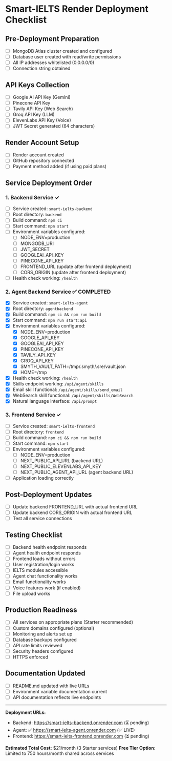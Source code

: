 # Smart-IELTS Render Deployment Checklist

## Pre-Deployment Preparation
- [ ] MongoDB Atlas cluster created and configured
- [ ] Database user created with read/write permissions
- [ ] All IP addresses whitelisted (0.0.0.0/0)
- [ ] Connection string obtained

## API Keys Collection
- [ ] Google AI API Key (Gemini)
- [ ] Pinecone API Key  
- [ ] Tavily API Key (Web Search)
- [ ] Groq API Key (LLM)
- [ ] ElevenLabs API Key (Voice)
- [ ] JWT Secret generated (64 characters)

## Render Account Setup
- [ ] Render account created
- [ ] GitHub repository connected
- [ ] Payment method added (if using paid plans)

## Service Deployment Order

### 1. Backend Service ✓
- [ ] Service created: `smart-ielts-backend`
- [ ] Root directory: `backend`
- [ ] Build command: `npm ci`
- [ ] Start command: `npm start`
- [ ] Environment variables configured:
  - [ ] NODE_ENV=production
  - [ ] MONGODB_URI
  - [ ] JWT_SECRET
  - [ ] GOOGLEAI_API_KEY
  - [ ] PINECONE_API_KEY
  - [ ] FRONTEND_URL (update after frontend deployment)
  - [ ] CORS_ORIGIN (update after frontend deployment)
- [ ] Health check working: `/health`

### 2. Agent Backend Service ✅ **COMPLETED**
- [x] Service created: `smart-ielts-agent`
- [x] Root directory: `agentbackend`
- [x] Build command: `npm ci && npm run build`
- [x] Start command: `npm run start:api`
- [x] Environment variables configured:
  - [x] NODE_ENV=production
  - [x] GOOGLE_API_KEY
  - [x] GOOGLEAI_API_KEY
  - [x] PINECONE_API_KEY
  - [x] TAVILY_API_KEY
  - [x] GROQ_API_KEY
  - [x] SMYTH_VAULT_PATH=/tmp/.smyth/.sre/vault.json
  - [x] HOME=/tmp
- [x] Health check working: `/health`
- [x] Skills endpoint working: `/api/agent/skills`
- [x] Email skill functional: `/api/agent/skills/send_email`
- [x] WebSearch skill functional: `/api/agent/skills/WebSearch`
- [x] Natural language interface: `/api/prompt`

### 3. Frontend Service ✓
- [ ] Service created: `smart-ielts-frontend`
- [ ] Root directory: `frontend`
- [ ] Build command: `npm ci && npm run build`
- [ ] Start command: `npm start`
- [ ] Environment variables configured:
  - [ ] NODE_ENV=production
  - [ ] NEXT_PUBLIC_API_URL (backend URL)
  - [ ] NEXT_PUBLIC_ELEVENLABS_API_KEY
  - [ ] NEXT_PUBLIC_AGENT_API_URL (agent backend URL)
- [ ] Application loading correctly

## Post-Deployment Updates
- [ ] Update backend FRONTEND_URL with actual frontend URL
- [ ] Update backend CORS_ORIGIN with actual frontend URL
- [ ] Test all service connections

## Testing Checklist
- [ ] Backend health endpoint responds
- [ ] Agent health endpoint responds  
- [ ] Frontend loads without errors
- [ ] User registration/login works
- [ ] IELTS modules accessible
- [ ] Agent chat functionality works
- [ ] Email functionality works
- [ ] Voice features work (if enabled)
- [ ] File upload works

## Production Readiness
- [ ] All services on appropriate plans (Starter recommended)
- [ ] Custom domains configured (optional)
- [ ] Monitoring and alerts set up
- [ ] Database backups configured
- [ ] API rate limits reviewed
- [ ] Security headers configured
- [ ] HTTPS enforced

## Documentation Updated
- [ ] README.md updated with live URLs
- [ ] Environment variable documentation current
- [ ] API documentation reflects live endpoints

---

**Deployment URLs:**
- Backend: https://smart-ielts-backend.onrender.com (⏳ pending)
- Agent: ✅ https://smart-ielts-agent.onrender.com (✅ LIVE)
- Frontend: https://smart-ielts-frontend.onrender.com (⏳ pending)

**Estimated Total Cost:** $21/month (3 Starter services)
**Free Tier Option:** Limited to 750 hours/month shared across services